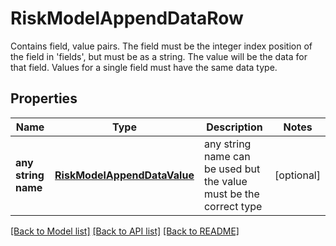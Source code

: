 # RiskModelAppendDataRow

Contains field, value pairs. The field must be the integer index position of the field in 'fields', but must be as a string. The value will be the data for that field. Values for a single field must have the same data type.

## Properties
Name | Type | Description | Notes
------------ | ------------- | ------------- | -------------
**any string name** | [**RiskModelAppendDataValue**](RiskModelAppendDataValue.md) | any string name can be used but the value must be the correct type | [optional]

[[Back to Model list]](../README.md#documentation-for-models) [[Back to API list]](../README.md#documentation-for-api-endpoints) [[Back to README]](../README.md)


